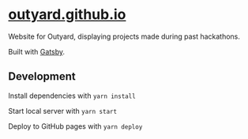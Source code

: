 # [outyard.github.io](https://outyard.github.io)

Website for Outyard, displaying projects made during past hackathons.

Built with [Gatsby](https://www.gatsbyjs.org/).

## Development

Install dependencies with `yarn install`

Start local server with `yarn start`

Deploy to GitHub pages with `yarn deploy`
